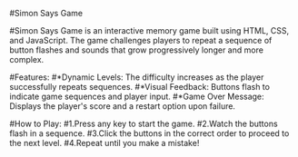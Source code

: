 #Simon Says Game

  #Simon Says Game is an interactive memory game built using HTML, CSS, and JavaScript. The game challenges players to repeat a sequence of button flashes and sounds that grow progressively longer and more complex.

#Features:
#*Dynamic Levels: The difficulty increases as the player successfully repeats sequences.
#*Visual Feedback: Buttons flash to indicate game sequences and player input.
#*Game Over Message: Displays the player's score and a restart option upon failure.

#How to Play:
#1.Press any key to start the game.
#2.Watch the buttons flash in a sequence.
#3.Click the buttons in the correct order to proceed to the next level.
#4.Repeat until you make a mistake!
